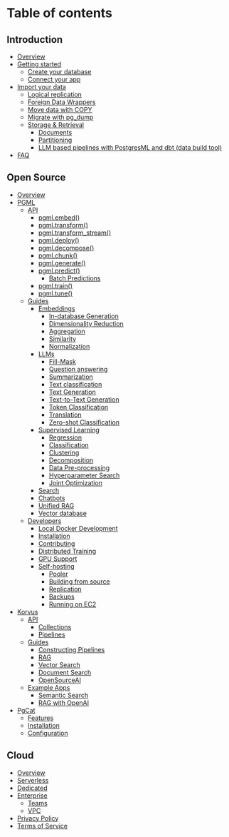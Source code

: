 # Table of contents

## Introduction

* [Overview](README)
* [Getting started](introduction/getting-started/README)
  * [Create your database](introduction/getting-started/create-your-database)
  * [Connect your app](introduction/getting-started/connect-your-app)
* [Import your data](introduction/import-your-data/README)
  * [Logical replication](introduction/import-your-data/logical-replication/README)
  * [Foreign Data Wrappers](introduction/import-your-data/foreign-data-wrappers)
  * [Move data with COPY](introduction/import-your-data/copy)
  * [Migrate with pg_dump](introduction/import-your-data/pg-dump)
  * [Storage & Retrieval](introduction/import-your-data/storage-and-retrieval/README)
    * [Documents](introduction/import-your-data/storage-and-retrieval/documents)
    * [Partitioning](introduction/import-your-data/storage-and-retrieval/partitioning)
    * [LLM based pipelines with PostgresML and dbt (data build tool)](introduction/import-your-data/storage-and-retrieval/llm-based-pipelines-with-postgresml-and-dbt-data-build-tool)
* [FAQ](introduction/faq)

## Open Source

* [Overview](open-source/overview)
* [PGML](open-source/pgml/README)
  * [API](open-source/pgml/api/README)
    * [pgml.embed()](open-source/pgml/api/pgml.embed)
    * [pgml.transform()](open-source/pgml/api/pgml.transform)
    * [pgml.transform_stream()](open-source/pgml/api/pgml.transform_stream)
    * [pgml.deploy()](open-source/pgml/api/pgml.deploy)
    * [pgml.decompose()](open-source/pgml/api/pgml.decompose)
    * [pgml.chunk()](open-source/pgml/api/pgml.chunk)
    * [pgml.generate()](open-source/pgml/api/pgml.generate)
    * [pgml.predict()](open-source/pgml/api/pgml.predict/README)
      * [Batch Predictions](open-source/pgml/api/pgml.predict/batch-predictions)
    * [pgml.train()](open-source/pgml/api/pgml.train)
    * [pgml.tune()](open-source/pgml/api/pgml.tune)
  * [Guides](open-source/pgml/guides/README)
    * [Embeddings](open-source/pgml/guides/embeddings/README)
      * [In-database Generation](open-source/pgml/guides/embeddings/in-database-generation)
      * [Dimensionality Reduction](open-source/pgml/guides/embeddings/dimensionality-reduction)
      * [Aggregation](open-source/pgml/guides/embeddings/vector-aggregation)
      * [Similarity](open-source/pgml/guides/embeddings/vector-similarity)
      * [Normalization](open-source/pgml/guides/embeddings/vector-normalization)
    * [LLMs](open-source/pgml/guides/llms/README)
      * [Fill-Mask](open-source/pgml/guides/llms/fill-mask)
      * [Question answering](open-source/pgml/guides/llms/question-answering)
      * [Summarization](open-source/pgml/guides/llms/summarization)
      * [Text classification](open-source/pgml/guides/llms/text-classification)
      * [Text Generation](open-source/pgml/guides/llms/text-generation)
      * [Text-to-Text Generation](open-source/pgml/guides/llms/text-to-text-generation)
      * [Token Classification](open-source/pgml/guides/llms/token-classification)
      * [Translation](open-source/pgml/guides/llms/translation)
      * [Zero-shot Classification](open-source/pgml/guides/llms/zero-shot-classification)
    * [Supervised Learning](open-source/pgml/guides/supervised-learning/README)
      * [Regression](open-source/pgml/guides/supervised-learning/regression)
      * [Classification](open-source/pgml/guides/supervised-learning/classification)
      * [Clustering](open-source/pgml/guides/supervised-learning/clustering)
      * [Decomposition](open-source/pgml/guides/supervised-learning/decomposition)
      * [Data Pre-processing](open-source/pgml/guides/supervised-learning/data-pre-processing)
      * [Hyperparameter Search](open-source/pgml/guides/supervised-learning/hyperparameter-search)
      * [Joint Optimization](open-source/pgml/guides/supervised-learning/joint-optimization)
    * [Search](open-source/pgml/guides/improve-search-results-with-machine-learning)
    * [Chatbots](open-source/pgml/guides/chatbots/README)
    * [Unified RAG](open-source/pgml/guides/unified-rag)
    * [Vector database](open-source/pgml/guides/vector-database)
    <!--
    * [Search]()
      * [Keyword Search]()
      * [Vector Search]()
      * [Hybrid Search]()
      * [Ranking]()
    * [Transformers & LLMs]()
      * [Text Generation]()
      * [Prompt Engineering]()
      * [Unified RAG]()
    * [Personalization]()
    * [Recommendations]()
    * [Forecasting]()
      * [Time series]()
      * [Events]()
    * [Fraud Detection]()
    * [Incentive Optimization]()
    * [Machine Learning]()
      * [Feature Engineering]()
      * [Regression]()
      * [Classification]()
      * [Clustering]()
      * [Matrix Decomposition]()
    * [Natural Language Processing]()
      * [Tokenization]()
      * [Chunking]()
      * [Text Generation]()
      * [Sentiment Analysis]()
      * [Summarization]()
    -->
  * [Developers](open-source/pgml/developers/README)
    * [Local Docker Development](open-source/pgml/developers/quick-start-with-docker)
    * [Installation](open-source/pgml/developers/installation)
    * [Contributing](open-source/pgml/developers/contributing)
    * [Distributed Training](open-source/pgml/developers/distributed-training)
    * [GPU Support](open-source/pgml/developers/gpu-support)
    * [Self-hosting](open-source/pgml/developers/self-hosting/README)
      * [Pooler](open-source/pgml/developers/self-hosting/pooler)
      * [Building from source](open-source/pgml/developers/self-hosting/building-from-source)
      * [Replication](open-source/pgml/developers/self-hosting/replication)
      * [Backups](open-source/pgml/developers/self-hosting/backups)
      * [Running on EC2](open-source/pgml/developers/self-hosting/running-on-ec2)
* [Korvus](open-source/korvus/README)
  * [API](open-source/korvus/api/README)
    * [Collections](open-source/korvus/api/collections)
    * [Pipelines](open-source/korvus/api/pipelines)
  * [Guides](open-source/korvus/guides/README)
    * [Constructing Pipelines](open-source/korvus/guides/constructing-pipelines)
    * [RAG](open-source/korvus/guides/rag)
    * [Vector Search](open-source/korvus/guides/vector-search)
    * [Document Search](open-source/korvus/guides/document-search)
    * [OpenSourceAI](open-source/korvus/guides/opensourceai)
  * [Example Apps](open-source/korvus/example-apps/README)
    * [Semantic Search](open-source/korvus/example-apps/semantic-search)
    * [RAG with OpenAI](open-source/korvus/example-apps/rag-with-openai)
* [PgCat](open-source/pgcat/README)
  * [Features](open-source/pgcat/features)
  * [Installation](open-source/pgcat/installation)
  * [Configuration](open-source/pgcat/configuration)

## Cloud

* [Overview](cloud/overview)
* [Serverless](cloud/serverless)
* [Dedicated](cloud/dedicated)
* [Enterprise](cloud/enterprise/README)
  * [Teams](cloud/enterprise/teams)
  * [VPC](cloud/enterprise/vpc)
* [Privacy Policy](cloud/privacy-policy)
* [Terms of Service](cloud/terms-of-service)

<!--
## TODO

-- Merge into Introduction > Overview
* [Architecture](resources/architecture/README)
  * [Why PostgresML?](resources/architecture/why-postgresml)

## Reference

* [SQL]()
  * [Explain plans]()
  * [Composition]()
* [LLMs]()
  * [Llama]()
  * [GPT]()
  * [Facon]()
* [Glossary]()
-->
